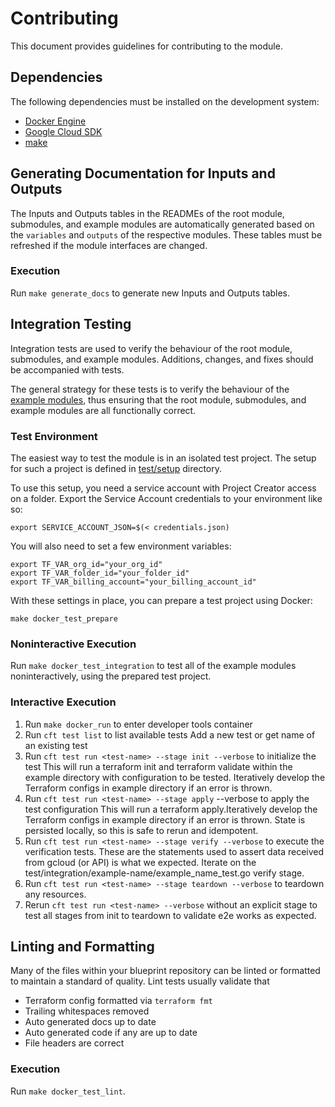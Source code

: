 # Contributing

This document provides guidelines for contributing to the module.

## Dependencies

The following dependencies must be installed on the development system:

- [Docker Engine][docker-engine]
- [Google Cloud SDK][google-cloud-sdk]
- [make]

## Generating Documentation for Inputs and Outputs

The Inputs and Outputs tables in the READMEs of the root module,
submodules, and example modules are automatically generated based on
the `variables` and `outputs` of the respective modules. These tables
must be refreshed if the module interfaces are changed.

### Execution

Run `make generate_docs` to generate new Inputs and Outputs tables.

## Integration Testing

Integration tests are used to verify the behaviour of the root module,
submodules, and example modules. Additions, changes, and fixes should
be accompanied with tests.

The general strategy for these tests is to verify the behaviour of the
[example modules](./examples/), thus ensuring that the root module,
submodules, and example modules are all functionally correct.

### Test Environment
The easiest way to test the module is in an isolated test project. The setup for such a project is defined in [test/setup](./test/setup/) directory.

To use this setup, you need a service account with Project Creator access on a folder. Export the Service Account credentials to your environment like so:

```
export SERVICE_ACCOUNT_JSON=$(< credentials.json)
```

You will also need to set a few environment variables:
```
export TF_VAR_org_id="your_org_id"
export TF_VAR_folder_id="your_folder_id"
export TF_VAR_billing_account="your_billing_account_id"
```

With these settings in place, you can prepare a test project using Docker:
```
make docker_test_prepare
```

### Noninteractive Execution

Run `make docker_test_integration` to test all of the example modules
noninteractively, using the prepared test project.

### Interactive Execution

1. Run `make docker_run` to enter developer tools container
2. Run `cft test list` to list available tests
Add a new test or get name of an existing test
3. Run `cft test run <test-name> --stage init --verbose` to initialize the test
This will run a terraform init and terraform validate within the example directory with configuration to be tested. Iteratively develop the Terraform configs in example directory if an error is thrown.
4. Run `cft test run <test-name> --stage apply` --verbose to apply the test configuration
This will run a terraform apply.Iteratively develop the Terraform configs in example directory if an error is thrown. State is persisted locally, so this is safe to rerun and idempotent.
5. Run `cft test run <test-name> --stage verify --verbose` to execute the verification tests. These are the statements used to assert data received from gcloud (or API) is what we expected.
Iterate on the test/integration/example-name/example_name_test.go verify stage.
6. Run `cft test run <test-name> --stage teardown --verbose` to teardown any resources.
7. Rerun `cft test run <test-name> --verbose` without an explicit stage to test all stages from init to teardown to validate e2e works as expected.

## Linting and Formatting

Many of the files within your blueprint repository can be linted or formatted to maintain a standard of quality. Lint tests usually validate that
- Terraform config formatted via `terraform fmt`
- Trailing whitespaces removed
- Auto generated docs up to date
- Auto generated code if any are up to date
- File headers are correct

### Execution

Run `make docker_test_lint`.

[docker-engine]: https://www.docker.com/products/docker-engine
[flake8]: http://flake8.pycqa.org/en/latest/
[gofmt]: https://golang.org/cmd/gofmt/
[google-cloud-sdk]: https://cloud.google.com/sdk/install
[hadolint]: https://github.com/hadolint/hadolint
[inspec]: https://inspec.io/
[kitchen-terraform]: https://github.com/newcontext-oss/kitchen-terraform
[kitchen]: https://kitchen.ci/
[make]: https://en.wikipedia.org/wiki/Make_(software)
[shellcheck]: https://www.shellcheck.net/
[terraform-docs]: https://github.com/segmentio/terraform-docs
[terraform]: https://terraform.io/
